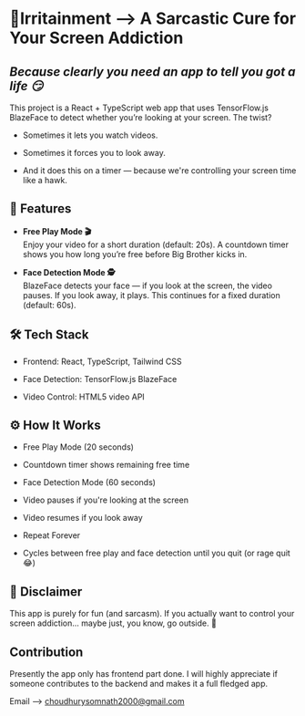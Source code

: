 # 🎯Irritainment --> A Sarcastic Cure for Your Screen Addiction

## *Because clearly you need an app to tell you got a life 😏*

This project is a React + TypeScript web app that uses TensorFlow.js BlazeFace to detect whether you’re looking at your screen. The twist?

* Sometimes it lets you watch videos.

* Sometimes it forces you to look away.

* And it does this on a timer — because we're controlling your screen time like a hawk.

## 🚀 Features
* **Free Play Mode 🎬**\
Enjoy your video for a short duration (default: 20s). A countdown timer shows you how long you’re free before Big Brother kicks in.

* **Face Detection Mode 🕵️**\
BlazeFace detects your face — if you look at the screen, the video pauses. If you look away, it plays. This continues for a fixed duration (default: 60s).

## 🛠 Tech Stack
* Frontend: React, TypeScript, Tailwind CSS

* Face Detection: TensorFlow.js BlazeFace

* Video Control: HTML5 video API

## ⚙️ How It Works
* Free Play Mode (20 seconds)

* Countdown timer shows remaining free time

* Face Detection Mode (60 seconds)

* Video pauses if you're looking at the screen

* Video resumes if you look away

* Repeat Forever

* Cycles between free play and face detection until you quit (or rage quit 😂)

## 🤡 Disclaimer
This app is purely for fun (and sarcasm). If you actually want to control your screen addiction... maybe just, you know, go outside. 🌳


## Contribution
Presently the app only has frontend part done. I will highly appreciate if someone contributes to the backend and makes it a full fledged app. 

Email --> [choudhurysomnath2000@gmail.com](choudhurysomnath2000@gmail.com)